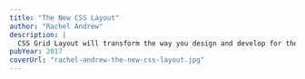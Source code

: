 ```yaml
---
title: "The New CSS Layout"
author: "Rachel Andrew"
description: |
  CSS Grid Layout will transform the way you design and develop for the web—and Rachel Andrew will change the way you grok the spec. Learn to use Grid Layout within a system that includes existing methods to perform the tasks they were designed for.
pubYear: 2017
coverUrl: "rachel-andrew-the-new-css-layout.jpg"
---
```

